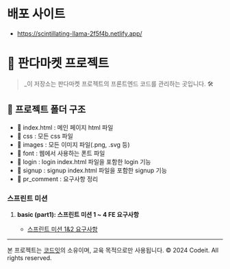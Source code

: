# 배포 사이트
- https://scintillating-llama-2f5f4b.netlify.app/

# 🐼 판다마켓 프로젝트

> _이 저장소는 판다마켓 프로젝트의 프론트엔드 코드를 관리하는 곳입니다. 🛠️

## 📁 프로젝트 폴더 구조

- 📔 index.html : 메인 페이지 html 파일
- 📂 css : 모든 css 파일 
- 📂 images : 모든 이미지 파일(.png, .svg 등)
- 📂 font : 웹에서 사용하는 폰트 파일
- 📂 login : login index.html 파일을 포함한 login 기능 
- 📂 signup : signup index.html 파일을 포함한 signup 기능
- 📂 pr_comment : 요구사항 정리


### 스프린트 미션 

1. **basic (part1): 스프린트 미션 1 ~ 4 FE 요구사항**

   - [스프린트 미션 1&2 요구사항](./pr_comment/pull-request-comment.md)

---

본 프로젝트는 [코드잇](https://www.codeit.kr)의 소유이며, 교육 목적으로만 사용됩니다. © 2024 Codeit. All rights reserved.

